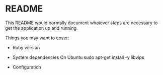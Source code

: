 # README

This README would normally document whatever steps are necessary to get the
application up and running.

Things you may want to cover:

* Ruby version

* System dependencies
  On Ubuntu
  sudo apt-get install -y libvips

* Configuration
